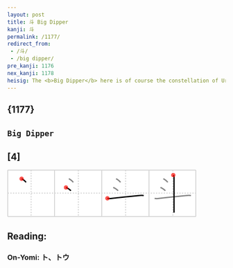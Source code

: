 ```yaml
---
layout: post
title: 斗 Big Dipper
kanji: 斗
permalink: /1177/
redirect_from:
 - /斗/
 - /big dipper/
pre_kanji: 1176
nex_kanji: 1178
heisig: The <b>Big Dipper</b> here is of course the constellation of Ursa Major, of which this kanji is a sort of pictographic representation.
---
```


## {1177}

## `Big Dipper`

## [4]

<div class="stroke"><img src="../images/E69697.png" /></div>

## Reading:

### On-Yomi: ト、トウ
